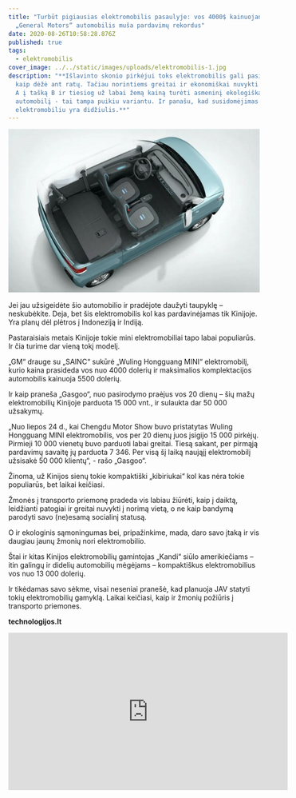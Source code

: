 ```yaml
---
title: "Turbūt pigiausias elektromobilis pasaulyje: vos 4000$ kainuojantis
  „General Motors“ automobilis muša pardavimų rekordus"
date: 2020-08-26T10:58:28.876Z
published: true
tags:
  - elektromobilis
cover_image: ../../static/images/uploads/elektromobilis-1.jpg
description: "**Išlavinto skonio pirkėjui toks elektromobilis gali pasirodyti,
  kaip dėžė ant ratų. Tačiau norintiems greitai ir ekonomiškai nuvykti iš taško
  A į tašką B ir tiesiog už labai žemą kainą turėti asmeninį ekologišką
  automobilį - tai tampa puikiu variantu. Ir panašu, kad susidomėjimas šiuo
  elektromobiliu yra didžiulis.**"
---
```

![elektromobilis Wuling Hongguang MINI](../../static/images/uploads/elektromobilis-2.jpg "elektromobilis")

Jei jau užsigeidėte šio automobilio ir pradėjote daužyti taupyklę – neskubėkite. Deja, bet šis elektromobilis kol kas pardavinėjamas tik Kinijoje. Yra planų dėl plėtros į Indoneziją ir Indiją.

Pastaraisiais metais Kinijoje tokie mini elektromobiliai tapo labai populiarūs. Ir čia turime dar vieną tokį modelį.

„GM“ drauge su „SAINC“ sukūrė „Wuling Hongguang MINI“ elektromobilį, kurio kaina prasideda vos nuo 4000 dolerių ir maksimalios komplektacijos automobilis kainuoja 5500 dolerių.

Ir kaip praneša „Gasgoo“, nuo pasirodymo praėjus vos 20 dienų – šių mažų elektromobilių Kinijoje parduota 15 000 vnt., ir sulaukta dar 50 000 užsakymų.

„Nuo liepos 24 d., kai Chengdu Motor Show buvo pristatytas Wuling Hongguang MINI elektromobilis, vos per 20 dienų juos įsigijo 15 000 pirkėjų. Pirmieji 10 000 vienetų buvo parduoti labai greitai. Tiesą sakant, per pirmąją pardavimų savaitę jų parduota 7 346. Per visą šį laiką naująjį elektromobilį užsisakė 50 000 klientų“, - rašo „Gasgoo“.

Žinoma, už Kinijos sienų tokie kompaktiški „kibiriukai“ kol kas nėra tokie populiarūs, bet laikai keičiasi.

Žmonės į transporto priemonę pradeda vis labiau žiūrėti, kaip į daiktą, leidžianti patogiai ir greitai nuvykti į norimą vietą, o ne kaip bandymą parodyti savo (ne)esamą socialinį statusą.

O ir ekologinis sąmoningumas bei, pripažinkime, mada, daro savo įtaką ir vis daugiau jaunų žmonių nori elektromobilio.

Štai ir kitas Kinijos elektromobilių gamintojas „Kandi“ siūlo amerikiečiams – itin galingų ir didelių automobilių mėgėjams – kompaktiškus elektromobilius vos nuo 13 000 dolerių.

Ir tikėdamas savo sėkme, visai neseniai pranešė, kad planuoja JAV statyti tokių elektromobilių gamyklą. Laikai keičiasi, kaip ir žmonių požiūris į transporto priemones.

**technologijos.lt**

<iframe width="560" height="315" src="https://www.youtube.com/embed/Cdi2dBOqBUY" frameborder="0" allow="accelerometer; autoplay; encrypted-media; gyroscope; picture-in-picture" allowfullscreen></iframe>